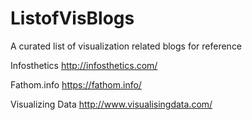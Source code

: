 # ListofVisBlogs
A curated list of visualization related blogs for reference

Infosthetics
http://infosthetics.com/

Fathom.info
https://fathom.info/

Visualizing Data
http://www.visualisingdata.com/
